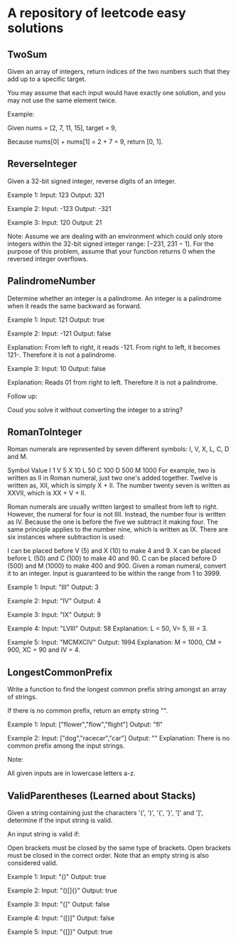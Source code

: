 # A repository of leetcode easy solutions 

## TwoSum

Given an array of integers, return indices of the two numbers such that they add up to a specific target.

You may assume that each input would have exactly one solution, and you may not use the same element twice.

Example:

Given nums = [2, 7, 11, 15], target = 9,

Because nums[0] + nums[1] = 2 + 7 = 9,
return [0, 1].

## ReverseInteger

Given a 32-bit signed integer, reverse digits of an integer.

Example 1:
Input: 123
Output: 321  

Example 2:
Input: -123
Output: -321

Example 3:
Input: 120
Output: 21

Note:
Assume we are dealing with an environment which could only store integers within the 32-bit signed integer range: [−231, 231 − 1]. For the purpose of this problem, assume that your function returns 0 when the reversed integer overflows.

## PalindromeNumber

Determine whether an integer is a palindrome. An integer is a palindrome when it reads the same backward as forward.

Example 1:
Input: 121
Output: true

Example 2:
Input: -121
Output: false

Explanation: From left to right, it reads -121. From right to left, it becomes 121-. Therefore it is not a palindrome.

Example 3:
Input: 10
Output: false

Explanation: Reads 01 from right to left. Therefore it is not a palindrome.

Follow up:

Coud you solve it without converting the integer to a string?

## RomanToInteger

Roman numerals are represented by seven different symbols: I, V, X, L, C, D and M.

Symbol       Value
I             1
V             5
X             10
L             50
C             100
D             500
M             1000
For example, two is written as II in Roman numeral, just two one's added together. Twelve is written as, XII, which is simply X + II. The number twenty seven is written as XXVII, which is XX + V + II.

Roman numerals are usually written largest to smallest from left to right. However, the numeral for four is not IIII. Instead, the number four is written as IV. Because the one is before the five we subtract it making four. The same principle applies to the number nine, which is written as IX. There are six instances where subtraction is used:

I can be placed before V (5) and X (10) to make 4 and 9. 
X can be placed before L (50) and C (100) to make 40 and 90. 
C can be placed before D (500) and M (1000) to make 400 and 900.
Given a roman numeral, convert it to an integer. Input is guaranteed to be within the range from 1 to 3999.

Example 1:
Input: "III"
Output: 3  

Example 2:
Input: "IV"
Output: 4  

Example 3:
Input: "IX"
Output: 9  

Example 4:
Input: "LVIII"
Output: 58
Explanation: L = 50, V= 5, III = 3.  

Example 5:
Input: "MCMXCIV"
Output: 1994
Explanation: M = 1000, CM = 900, XC = 90 and IV = 4.  

## LongestCommonPrefix

Write a function to find the longest common prefix string amongst an array of strings.

If there is no common prefix, return an empty string "".

Example 1:
Input: ["flower","flow","flight"]
Output: "fl"  

Example 2:
Input: ["dog","racecar","car"]
Output: ""
Explanation: There is no common prefix among the input strings.  

Note:

All given inputs are in lowercase letters a-z.

## ValidParentheses **(Learned about Stacks)**

Given a string containing just the characters '(', ')', '{', '}', '[' and ']', determine if the input string is valid.

An input string is valid if:

Open brackets must be closed by the same type of brackets.
Open brackets must be closed in the correct order.
Note that an empty string is also considered valid.

Example 1:
Input: "()"
Output: true  

Example 2:
Input: "()[]{}"
Output: true  

Example 3:
Input: "(]"
Output: false  

Example 4:
Input: "([)]"
Output: false  

Example 5:
Input: "{[]}"
Output: true  
